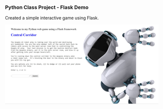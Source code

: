 ### Python Class Project - Flask Demo

Created a simple interactive game using Flask.


![HomePageScreenShot](static/images/HomePageScreenShot.JPG)

